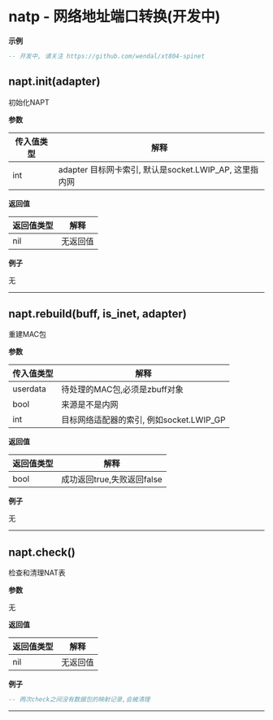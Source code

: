 # natp - 网络地址端口转换(开发中)

**示例**

```lua
-- 开发中, 请关注 https://github.com/wendal/xt804-spinet

```

## napt.init(adapter)

初始化NAPT

**参数**

|传入值类型|解释|
|-|-|
|int|adapter 目标网卡索引, 默认是socket.LWIP_AP, 这里指内网|

**返回值**

|返回值类型|解释|
|-|-|
|nil|无返回值|

**例子**

无

---

## napt.rebuild(buff, is_inet, adapter)

重建MAC包

**参数**

|传入值类型|解释|
|-|-|
|userdata|待处理的MAC包,必须是zbuff对象|
|bool|来源是不是内网|
|int|目标网络适配器的索引, 例如socket.LWIP_GP|

**返回值**

|返回值类型|解释|
|-|-|
|bool|成功返回true,失败返回false|

**例子**

无

---

## napt.check()

检查和清理NAT表

**参数**

无

**返回值**

|返回值类型|解释|
|-|-|
|nil|无返回值|

**例子**

```lua
-- 两次check之间没有数据包的映射记录,会被清理

```

---


